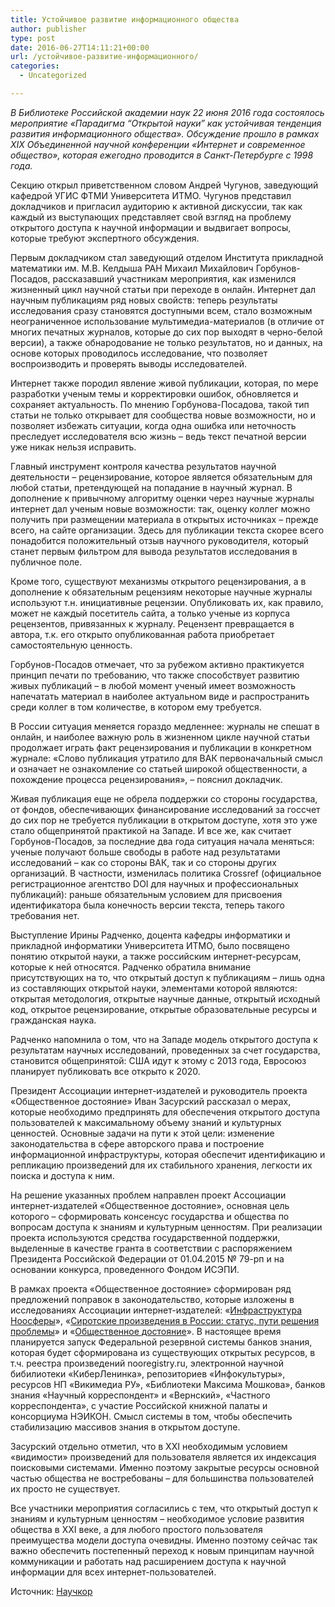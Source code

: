 ```yaml
---
title: Устойчивое развитие информационного общества
author: publisher
type: post
date: 2016-06-27T14:11:21+00:00
url: /устойчивое-развитие-информационного/
categories:
  - Uncategorized

---
```

*В Библиотеке Российской академии наук 22 июня 2016 года состоялось мероприятие «Парадигма “Открытой науки” как устойчивая тенденция развития информационного общества». Обсуждение прошло в рамках XIX Объединенной научной конференции «Интернет и современное общество», которая ежегодно проводится в Санкт-Петербурге с 1998 года.*

Секцию открыл приветственном словом Андрей Чугунов, заведующий кафедрой УГИС ФТМИ Университета ИТМО. Чугунов представил докладчиков и пригласил аудиторию к активной дискуссии, так как каждый из выступающих представляет свой взгляд на проблему открытого доступа к научной информации и выдвигает вопросы, которые требуют экспертного обсуждения.

Первым докладчиком стал заведующий отделом Института прикладной математики им. М.В. Келдыша РАН Михаил Михайлович Горбунов-Посадов, рассказавший участникам мероприятия, как изменился жизненный цикл научной статьи при переходе в онлайн. Интернет дал научным публикациям ряд новых свойств: теперь результаты исследования сразу становятся доступными всем, стало возможным неограниченное использование мультимедиа-материалов (в отличие от многих печатных журналов, которые до сих пор выходят в черно-белой версии), а также обнародование не только результатов, но и данных, на основе которых проводилось исследование, что позволяет воспроизводить и проверять выводы исследователей.

Интернет также породил явление живой публикации, которая, по мере разработки ученым темы и корректировки ошибок, обновляется и сохраняет актуальность. По мнению Горбунова-Посадова, такой тип статьи не только открывает для сообщества новые возможности, но и позволяет избежать ситуации, когда одна ошибка или неточность преследует исследователя всю жизнь – ведь текст печатной версии уже никак нельзя исправить.

Главный инструмент контроля качества результатов научной деятельности – рецензирование, которое является обязательным для любой статьи, претендующей на попадание в научный журнал. В дополнение к привычному алгоритму оценки через научные журналы интернет дал ученым новые возможности: так, оценку коллег можно получить при размещении материала в открытых источниках – прежде всего, на сайте организации. Здесь для публикации текста скорее всего понадобится положительный отзыв научного руководителя, который станет первым фильтром для вывода результатов исследования в публичное поле.

Кроме того, существуют механизмы открытого рецензирования, а в дополнение к обязательным рецензиям некоторые научные журналы используют т.н. инициативные рецензии. Опубликовать их, как правило, может не каждый посетитель сайта, а только ученые из корпуса рецензентов, привязанных к журналу. Рецензент превращается в автора, т.к. его открыто опубликованная работа приобретает самостоятельную ценность.

Горбунов-Посадов отмечает, что за рубежом активно практикуется принцип печати по требованию, что также способствует развитию живых публикаций – в любой момент ученый имеет возможность напечатать материал в наиболее актуальном виде и распространить среди коллег в том количестве, в котором ему требуется.

В России ситуация меняется гораздо медленнее: журналы не спешат в онлайн, и наиболее важную роль в жизненном цикле научной статьи продолжает играть факт рецензирования и публикации в конкретном журнале: «Слово публикация утратило для ВАК первоначальный смысл и означает не ознакомление со статьей широкой общественности, а похождение процесса рецензирования», – пояснил докладчик.

Живая публикация еще не обрела поддержки со стороны государства, от фондов, обеспечивающих финансирование исследований за госсчет до сих пор не требуется публикации в открытом доступе, хотя это уже стало общепринятой практикой на Западе. И все же, как считает Горбунов-Посадов, за последние два года ситуация начала меняться: ученые получают больше свободы в работе над результатами исследований – как со стороны ВАК, так и со стороны других организаций. В частности, изменилась политика Crossref (официальное регистрационное агентство DOI для научных и профессиональных публикаций): раньше обязательным условием для присвоения идентификатора была конечность версии текста, теперь такого требования нет.

Выступление Ирины Радченко, доцента кафедры информатики и прикладной информатики Университета ИТМО, было посвящено понятию открытой науки, а также российским интернет-ресурсам, которые к ней относятся. Радченко обратила внимание присутствующих на то, что открытый доступ к публикациям – лишь одна из составляющих открытой науки, элементами которой являются: открытая методология, открытые научные данные, открытый исходный код, открытое рецензирование, открытые образовательные ресурсы и гражданская наука.

Радченко напомнила о том, что на Западе модель открытого доступа к результатам научных исследований, проведенных за счет государства, становится общепринятой: США идут к этому с 2013 года, Евросоюз планирует публиковать все открыто к 2020.

Президент Ассоциации интернет-издателей и руководитель проекта «Общественное достояние» Иван Засурский рассказал о мерах, которые необходимо предпринять для обеспечения открытого доступа пользователей к максимальному объему знаний и культурных ценностей. Основные задачи на пути к этой цели: изменение законодательства в сфере авторского права и построение информационной инфраструктуры, которая обеспечит идентификацию и репликацию произведений для их стабильного хранения, легкости их поиска и доступа к ним.

На решение указанных проблем направлен проект Ассоциации интернет-издателей «Общественное достояние», основная цель которого – сформировать консенсус государства и общества по вопросам доступа к знаниям и культурным ценностям. При реализации проекта используются средства государственной поддержки, выделенные в качестве гранта в соответствии с распоряжением Президента Российской Федерации от 01.04.2015 № 79-рп и на основании конкурса, проведенного Фондом ИСЭПИ.

В рамках проекта «Общественное достояние» сформирован ряд предложений поправок в законодательство, которые изложены в исследованиях Ассоциации интернет-издателей: «[Инфраструктура Ноосферы](http://vernsky.ru/pubs/6134/Sovremennye_instrumenty_registratsii_i_identifikatsii_v_seti_internet)», «[Сиротские произведения в России: статус, пути решения проблемы](/orphans.pdf)» и «[Общественное достояние](http://vernsky.ru/pubs/5787/Obschestvennoe_dostoyanie)». В настоящее время планируется запуск Федеральной резервной системы банков знания, которая будет сформирована из существующих открытых ресурсов, в т.ч. реестра произведений nooregistry.ru, электронной научной бибилиотеки «КиберЛенинка», репозиториев «Инфокультуры», ресурсов НП «Викимедиа РУ», «Библиотеки Максима Мошкова», банков знания «Научный корреспондент» и «Вернский», «Частного корреспондента», с участие Российской книжной палаты и консорциума НЭИКОН. Смысл системы в том, чтобы обеспечить стабилизацию массивов знания в открытом доступе.

Засурский отдельно отметил, что в XXI необходимым условием «видимости» произведений для пользователя является их индексация поисковыми системами. Именно поэтому закрытые ресурсы основной частью общества не востребованы – для большинства пользователей их просто не существует.

Все участники мероприятия согласились с тем, что открытый доступ к знаниям и культурным ценностям – необходимое условие развития общества в XXI веке, а для любого простого пользователя преимущества модели доступа очевидны. Именно поэтому сейчас так важно обеспечить постепенный переход к новым принципам научной коммуникации и работать над расширением доступа к научной информации для всех интернет-пользователей.


Источник: [Научкор](http://nauchkor.ru/media/nauchkor.ru)